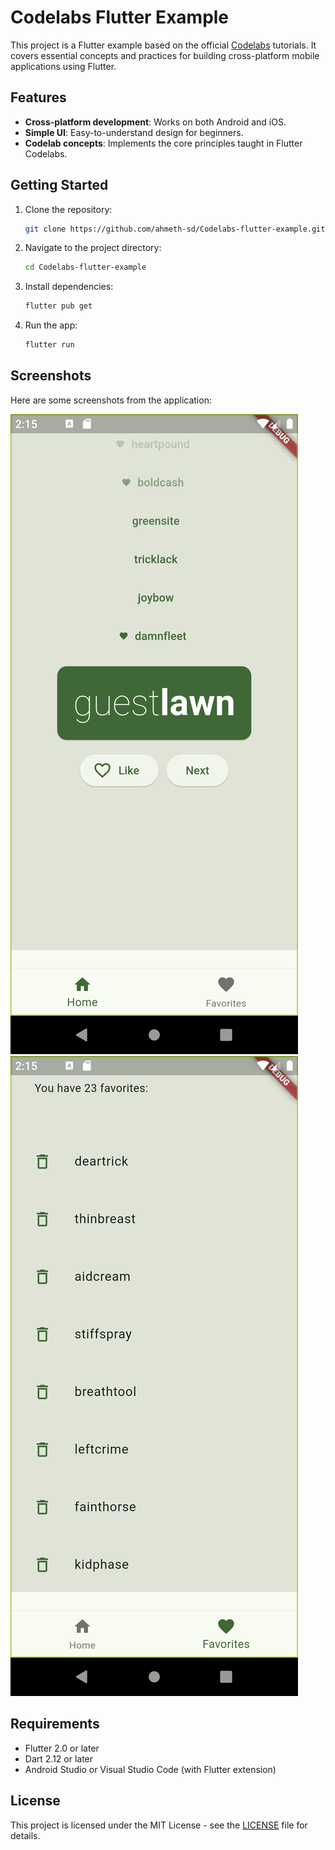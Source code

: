 
# Codelabs Flutter Example

This project is a Flutter example based on the official [Codelabs](https://codelabs.developers.google.com/) tutorials. It covers essential concepts and practices for building cross-platform mobile applications using Flutter.

## Features

- **Cross-platform development**: Works on both Android and iOS.
- **Simple UI**: Easy-to-understand design for beginners.
- **Codelab concepts**: Implements the core principles taught in Flutter Codelabs.

## Getting Started

1. Clone the repository:
   ```bash
   git clone https://github.com/ahmeth-sd/Codelabs-flutter-example.git
   ```

2. Navigate to the project directory:
   ```bash
   cd Codelabs-flutter-example
   ```

3. Install dependencies:
   ```bash
   flutter pub get
   ```

4. Run the app:
   ```bash
   flutter run
   ```

## Screenshots

Here are some screenshots from the application:

![Screenshot 1](Screenshot_20240905_141510.png)
![Screenshot 2](Screenshot_20240905_141535.png)


## Requirements

- Flutter 2.0 or later
- Dart 2.12 or later
- Android Studio or Visual Studio Code (with Flutter extension)

## License

This project is licensed under the MIT License - see the [LICENSE](LICENSE) file for details.
